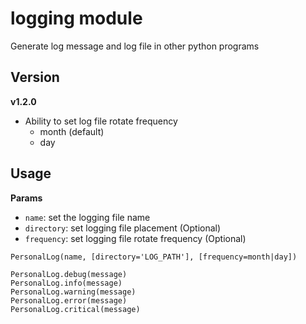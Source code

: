 # logging module
Generate log message and log file in other python programs

## Version
**v1.2.0**
- Ability to set log file rotate frequency
    - month (default)
    - day

## Usage
**Params**
- `name`: set the logging file name
- `directory`: set logging file placement (Optional)
- `frequency`: set logging file rotate frequency (Optional)

```
PersonalLog(name, [directory='LOG_PATH'], [frequency=month|day])

PersonalLog.debug(message)
PersonalLog.info(message)
PersonalLog.warning(message)
PersonalLog.error(message)
PersonalLog.critical(message)
```